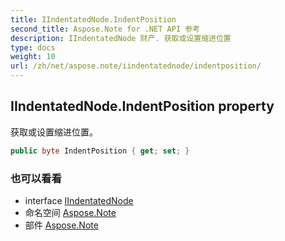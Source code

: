 ```yaml
---
title: IIndentatedNode.IndentPosition
second_title: Aspose.Note for .NET API 参考
description: IIndentatedNode 财产. 获取或设置缩进位置
type: docs
weight: 10
url: /zh/net/aspose.note/iindentatednode/indentposition/
---
```

## IIndentatedNode.IndentPosition property

获取或设置缩进位置。

```csharp
public byte IndentPosition { get; set; }
```

### 也可以看看

* interface [IIndentatedNode](../)
* 命名空间 [Aspose.Note](../../iindentatednode/)
* 部件 [Aspose.Note](../../../)


